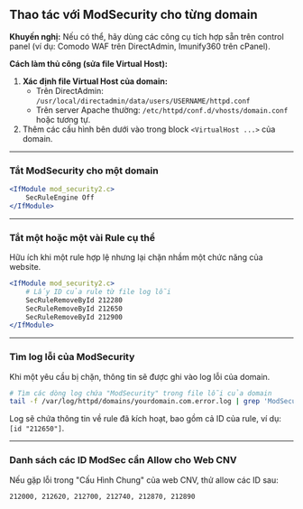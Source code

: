 ## Thao tác với ModSecurity cho từng domain

**Khuyến nghị:** Nếu có thể, hãy dùng các công cụ tích hợp sẵn trên control panel (ví dụ: Comodo WAF trên DirectAdmin, Imunify360 trên cPanel).

**Cách làm thủ công (sửa file Virtual Host):**

1.  **Xác định file Virtual Host của domain:**
    -   Trên DirectAdmin: `/usr/local/directadmin/data/users/USERNAME/httpd.conf`
    -   Trên server Apache thường: `/etc/httpd/conf.d/vhosts/domain.conf` hoặc tương tự.
2.  Thêm các cấu hình bên dưới vào trong block `<VirtualHost ...>` của domain.

---

### Tắt ModSecurity cho một domain

```apache
<IfModule mod_security2.c>
    SecRuleEngine Off
</IfModule>
```

---

### Tắt một hoặc một vài Rule cụ thể

Hữu ích khi một rule hợp lệ nhưng lại chặn nhầm một chức năng của website.

```apache
<IfModule mod_security2.c>
    # Lấy ID của rule từ file log lỗi
    SecRuleRemoveById 212280
    SecRuleRemoveById 212650
    SecRuleRemoveById 212900
</IfModule>
```

---

### Tìm log lỗi của ModSecurity

Khi một yêu cầu bị chặn, thông tin sẽ được ghi vào log lỗi của domain.

```bash
# Tìm các dòng log chứa "ModSecurity" trong file lỗi của domain
tail -f /var/log/httpd/domains/yourdomain.com.error.log | grep 'ModSecurity'
```

Log sẽ chứa thông tin về rule đã kích hoạt, bao gồm cả ID của rule, ví dụ: `[id "212650"]`.

---

### Danh sách các ID ModSec cần Allow cho Web CNV

Nếu gặp lỗi trong "Cấu Hình Chung" của web CNV, thử allow các ID sau:

```
212000, 212620, 212700, 212740, 212870, 212890
